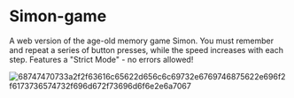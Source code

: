 # Simon-game
A web version of the age-old memory game Simon. You must remember and repeat a series of button presses, while the speed increases with each step. Features a "Strict Mode" - no errors allowed!


![68747470733a2f2f63616c65622d656c6c69732e6769746875622e696f2f6173736574732f696d672f73696d6f6e2e6a7067](https://github.com/user-attachments/assets/e125b4e7-8a07-4fb0-a099-b1c915991f62)
